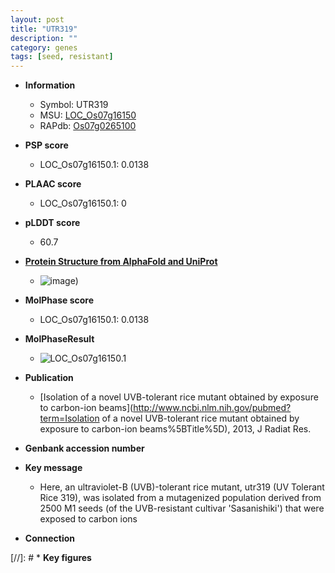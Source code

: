 ```yaml
---
layout: post
title: "UTR319"
description: ""
category: genes
tags: [seed, resistant]
---
```


* **Information**  
    + Symbol: UTR319  
    + MSU: [LOC_Os07g16150](http://rice.plantbiology.msu.edu/cgi-bin/ORF_infopage.cgi?orf=LOC_Os07g16150)  
    + RAPdb: [Os07g0265100](http://rapdb.dna.affrc.go.jp/viewer/gbrowse_details/irgsp1?name=Os07g0265100)  

* **PSP score**  
    + LOC_Os07g16150.1: 0.0138 

* **PLAAC score**  
    + LOC_Os07g16150.1: 0 

* **pLDDT score**
    + 60.7

* **[Protein Structure from AlphaFold and UniProt](https://www.uniprot.org/uniprotkb/Q0D7C6/entry#structure)**
    + ![image](https://ricepsp.github.io/images/Q0/AF-Q0D7C6-F1.png))

* **MolPhase score**
    + LOC_Os07g16150.1: 0.0138

* **MolPhaseResult**
    + ![LOC_Os07g16150.1](https://ricepsp.github.io/pictures/LOC_Os07g/LOC_Os07g16150.1.png)

* **Publication**  
    + [Isolation of a novel UVB-tolerant rice mutant obtained by exposure to carbon-ion beams](http://www.ncbi.nlm.nih.gov/pubmed?term=Isolation of a novel UVB-tolerant rice mutant obtained by exposure to carbon-ion beams%5BTitle%5D), 2013, J Radiat Res.

* **Genbank accession number**  

* **Key message**  
    + Here, an ultraviolet-B (UVB)-tolerant rice mutant, utr319 (UV Tolerant Rice 319), was isolated from a mutagenized population derived from 2500 M1 seeds (of the UVB-resistant cultivar 'Sasanishiki') that were exposed to carbon ions

* **Connection**  

[//]: # * **Key figures**  


